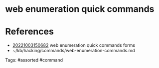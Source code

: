 # web enumeration quick commands

# References
- [20221003150682](/zet/20221003150682/README.md) web enumeration quick commands forms
- ~/kb/hacking/commands/web-enumeration-commands.md

Tags:
    #assorted #command
